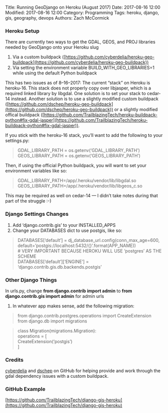 Title: Running GeoDjango on Heroku (August 2017)
Date: 2017-08-16 12:00
Modified: 2017-08-16 12:00
Category: Programming
Tags: heroku, django, gis, geography, devops
Authors: Zach McCormick

### Heroku Setup

There are currently two ways to get the GDAL, GEOS, and PROJ libraries needed by
GeoDjango onto your Heroku slug

1.  Via a custom buildpack
([https://github.com/cyberdelia/heroku-geo-buildpack](https://github.com/cyberdelia/heroku-geo-buildpack))
1.  Via setting the environment variable BUILD_WITH_GEO_LIBRARIES=1 while using the
default Python buildpack

This has two issues as of 8–16–2017: The current “stack” on Heroku is heroku-16.
This stack does not properly copy over libjasper, which is a required linked
library by libgdal. One solution is to set your stack to cedar-14 instead.
Another solution is to use a slightly modified custom buildpack
([https://github.com/dschep/heroku-geo-buildpack](https://github.com/dschep/heroku-geo-buildpack))
or a slightly modified offical buildpack
([https://github.com/TrailblazingTech/heroku-buildpack-python#fix-gdal-jasper](https://github.com/TrailblazingTech/heroku-buildpack-python#fix-gdal-jasper)).

If you stick with the heroku-16 stack, you’ll want to add the following to your
settings.py:

> GDAL_LIBRARY_PATH = os.getenv(‘GDAL_LIBRARY_PATH’)<br> GEOS_LIBRARY_PATH =
> os.getenv(‘GEOS_LIBRARY_PATH’)

Then, if using the official Python buildpack, you will want to set your
environment variables like so:

> GDAL_LIBRARY_PATH=/app/.heroku/vendor/lib/libgdal.so<br>
> GEOS_LIBRARY_PATH=/app/.heroku/vendor/lib/libgeos_c.so

This may be required as well on cedar-14 — I didn’t take notes during that part
of the struggle :-)

### Django Settings Changes

1.  Add ‘django.contrib.gis’ to your INSTALLED_APPS
1.  Change your DATABASES dict to use postgis, like so:

> DATABASES[‘default’] = dj_database_url.config(conn_max_age=600,<br> 
> default=’postgis://localhost:5432/{}’.format(APP_NAME))<br>  # VERY IMPORTANT
BECAUSE HEROKU WILL USE ‘postgres’ AS THE SCHEME<br> 
DATABASES[‘default’][‘ENGINE’] = ‘django.contrib.gis.db.backends.postgis’

### Other Django Things

In urls.py, change **from django.contrib import admin** to **from
django.contrib.gis import admin** for admin urls

1.  In whatever app makes sense, add the following migration:

> from django.contrib.postgres.operations import CreateExtension<br> from
> django.db import migrations

> class Migration(migrations.Migration):<br>  operations = [<br> 
> CreateExtension(‘postgis’)<br>  ]

### Credits

[cyberdelia](http://twitter.com/cyberdelia) and
[dschep](http://twitter.com/dschep) on GitHub for helping provide and work
through the gdal dependency issues with a custom buildpack.

### GitHub Example

[https://github.com/TrailblazingTech/django-gis-heroku](https://github.com/TrailblazingTech/django-gis-heroku)

